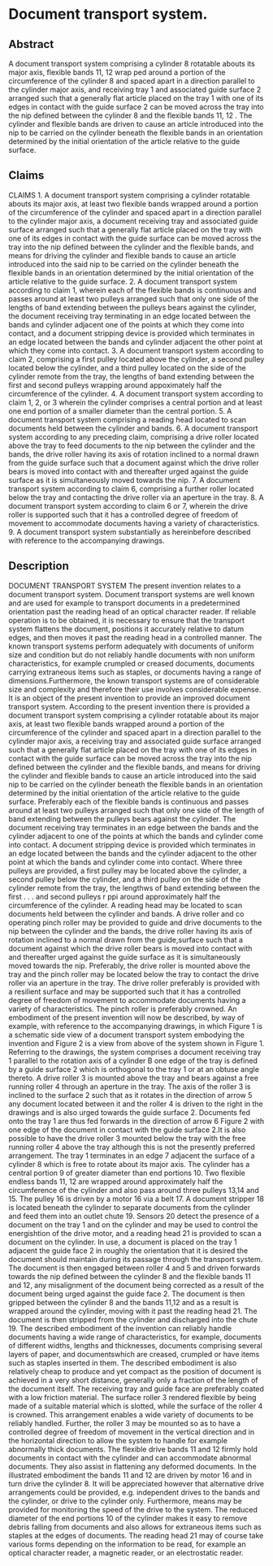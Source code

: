 # Document transport system.

## Abstract
A document transport system comprising a cylinder 8 rotatable abouts its major axis, flexible bands 11, 12 wrap ped around a portion of the circumference of the cylinder 8 and spaced apart in a direction parallel to the cylinder major axis, and receiving tray 1 and associated guide surface 2 arranged such that a generally flat article placed on the tray 1 with one of its edges in contact with the guide surface 2 can be moved across the tray into the nip defined between the cylinder 8 and the flexible bands 11, 12 . The cylinder and flexible bands are driven to cause an article introduced into the nip to be carried on the cylinder beneath the flexible bands in an orientation determined by the initial orientation of the article relative to the guide surface.

## Claims
CLAIMS 1. A document transport system comprising a cylinder rotatable abouts its major axis, at least two flexible bands wrapped around a portion of the circumference of the cylinder and spaced apart in a direction parallel to the cylinder major axis, a document receiving tray and associated guide surface arranged such that a generally flat article placed on the tray with one of its edges in contact with the guide surface can be moved across the tray into the nip defined between the cylinder and the flexible bands, and means for driving the cylinder and flexible bands to cause an article introduced into the said nip to be carried on the cylinder beneath the flexible bands in an orientation determined by the initial orientation of the article relative to the guide surface. 2. A document transport system according to claim 1, wherein each of the flexible bands is continuous and passes around at least two pulleys arranged such that only one side of the lengths of band extending between the pulleys bears against the cylinder, the document receiving tray terminating in an edge located between the bands and cylinder adjacent one of the points at which they come into contact, and a document stripping device is provided which terminates in an edge located between the bands and cylinder adjacent the other point at which they come into contact. 3. A document transport system according to claim 2, comprising a first pulley located above the cylinder, a second pulley located below the cylinder, and a third pulley located on the side of the cylinder remote from the tray, the lengths of band extending between the first and second pulleys wrapping around appoximately half the circumference of the cylinder. 4. A document transport system according to claim 1, 2, or 3 wherein the cylinder comprises a central portion and at least one end portion of a smaller diameter than the central portion. 5. A document transport system comprising a reading head located to scan documents held between the cylinder and bands. 6. A document transport system according to any preceding claim, comprising a drive roller located above the tray to feed documents to the nip between the cylinder and the bands, the drive roller having its axis of rotation inclined to a normal drawn from the guide surface such that a document against which the drive roller bears is moved into contact with and thereafter urged against the guide surface as it is simultaneously moved towards the nip. 7. A document transport system according to claim 6, comprising a further roller located below the tray and contacting the drive roller via an aperture in the tray. 8. A document transport system according to claim 6 or 7, wherein the drive roller is supported such that it has a controlled degree of freedom of movement to accommodate documents having a variety of characteristics. 9. A document transport system substantially as hereinbefore described with reference to the accompanying drawings.

## Description
DOCUMENT TRANSPORT SYSTEM The present invention relates to a document transport system. Document transport systems are well known and are used for example to transport documents in a predetermined orientation past the reading head of an optical character reader. If reliable operation is to be obtained, it is necessary to ensure that the transport system flattens the document, positions it accurately relative to datum edges, and then moves it past the reading head in a controlled manner. The known transport systems perform adequately with documents of uniform size and condition but do not reliably handle documents with non uniform characteristics, for example crumpled or creased documents, documents carrying extraneous items such as staples, or documents having a range of dimensions.Furthermore, the known transport systems are of considerable size and complexity and therefore their use involves considerable expense. It is an object of the present invention to provide an improved document transport system. According to the present invention there is provided a document transport system comprising a cylinder rotatable about its major axis, at least two flexible bands wrapped around a portion of the circumference of the cylinder and spaced apart in a direction parallel to the cylinder major axis, a receiving tray and associated guide surface arranged such that a generally flat article placed on the tray with one of its edges in contact with the guide surface can be moved across the tray into the nip defined between the cylinder and the flexible bands, and means for driving the cylinder and flexible bands to cause an article introduced into the said nip to be carried on the cylinder beneath the flexible bands in an orientation determined by the initial orientation of the article relative to the guide surface. Preferably each of the flexible bands is continuous and passes around at least two pulleys arranged such that only one side of the length of band extending between the pulleys bears against the cylinder. The document receiving tray terminates in an edge between the bands and the cylinder adjacent to one of the points at which the bands and cylinder come into contact. A document stripping device is provided which terminates in an edge located between the bands and the cylinder adjacent to the other point at which the bands and cylinder come into contact. Where three pulleys are provided, a first pulley may be located above the cylinder, a second pulley below the cylinder, and a third pulley on the side of the cylinder remote from the tray, the lengthws of band extending between the first . . . and second pulleys r ppi around approximately half the circumference of the cylinder. A reading head may be located to scan documents held between the cylinder and bands. A drive roller and co operating pinch roller may be provided to guide and drive documents to the nip between the cylinder and the bands, the drive roller having its axis of rotation inclined to a normal drawn from the guide,surface such that a document against which the drive roller bears is moved into contact with and thereafter urged against the guide surface as it is simultaneously moved towards the nip. Preferably, the drive roller is mounted above the tray and the pinch roller may be located below the tray to contact the drive roller via an aperture in the tray. The drive roller preferably is provided with a resilient surface and may be supported such that it has a controlled degree of freedom of movement to accommodate documents having a variety of characteristics. The pinch roller is preferably crowned. An embodiment of the present invention will now be described, by way of example, with reference to the accompanying drawings, in which Figure 1 is a schematic side view of a document transport system embodying the invention and Figure 2 is a view from above of the system shown in Figure 1. Referring to the drawings, the system comprises a document receiving tray 1 parallel to the rotation axis of a cylinder B one edge of the tray is defined by a guide surface 2 which is orthogonal to the tray 1 or at an obtuse angle thereto. A drive roller 3 is mounted above the tray and bears against a free running roller 4 through an aperture in the tray. The axis of the roller 3 is inclined to the surface 2 such that as it rotates in the direction of arrow 5 any document located between it and the roller 4 is driven to the right in the drawings and is also urged towards the guide surface 2. Documents fed onto the tray 1 are thus fed forwards in the direction of arrow 6 Figure 2 with one edge of the document in contact with the guide surface 2.It is also possible to have the drive roller 3 mounted below the tray with the free running roller 4 above the tray although this is not the presently preferred arrangement. The tray 1 terminates in an edge 7 adjacent the surface of a cylinder 8 which is free to rotate about its major axis. The cylinder has a central portion 9 of greater diameter than end portions 10. Two flexible endless bands 11, 12 are wrapped around approximately half the circumference of the cylinder and also pass around three pulleys 13,14 and 15. The pulley 16 is driven by a motor 16 via a belt 17. A document stripper 18 is located beneath the cylinder to separate documents from the cylinder and feed them into an outlet chute 19. Sensors 20 detect the presence of a document on the tray 1 and on the cylinder and may be used to control the energishtion of the drive motor, and a reading head 21 is provided to scan a document on the cylinder. In use, a document is placed on the tray 1 adjacent the guide face 2 in roughly the orientation that it is desired the document should maintain during its passage through the transport system. The document is then engaged between roller 4 and 5 and driven forwards towards the nip defined between the cylinder 8 and the flexible bands 11 and 12, any misalignment of the document being corrected as a result of the document being urged against the guide face 2. The document is then gripped between the cylinder 8 and the bands 11,12 and as a result is wrapped around the cylinder, moving with it past the reading head 21. The document is then stripped from the cylinder and discharged into the chute 19. The described embodiment of the invention can reliably handle documents having a wide range of characteristics, for example, documents of different widths, lengths and thicknesses, documents comprising several layers of paper, and documentswhich are creased, crumpled or have items such as staples inserted in them. The described embodiment is also relatively cheap to produce and yet compact as the position of document is achieved in a very short distance, generally only a fraction of the length of the document itself. The receiving tray and guide face are preferably coated with a low friction material. The surface roller 3 rendered flexible by being made of a suitable material which is slotted, while the surface of the roller 4 is crowned. This arrangement enables a wide variety of documents to be reliably handled. Further, the roller 3 may be mounted so as to have a controlled degree of freedom of movement in the vertical direction and in the horizontal direction to allow the system to handle for example abnormally thick documents. The flexible drive bands 11 and 12 firmly hold documents in contact with the cylinder and can accommodate abnormal documents. They also assist in flattening any deformed documents. In the illustrated embodiment the bands 11 and 12 are driven by motor 16 and in turn drive the cylinder 8. It will be appreciated however that alternative drive arrangements could be provided, e.g. independent drives to the bands and the cylinder, or drive to the cylinder only. Furthermore, means may be provided for monitoring the speed of the drive to the system. The reduced diameter of the end portions 10 of the cylinder makes it easy to remove debris falling from documents and also allows for extraneous items such as staples at the edges of documents. The reading head 21 may of course take various forms depending on the information to be read, for example an optical character reader, a magnetic reader, or an electrostatic reader.